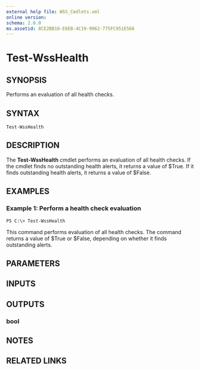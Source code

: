 ```yaml
---
external help file: WSS_Cmdlets.xml
online version: 
schema: 2.0.0
ms.assetid: 8CE2BB10-E6EB-4C19-9962-775FC951E566
---
```


# Test-WssHealth

## SYNOPSIS
Performs an evaluation of all health checks.

## SYNTAX

```
Test-WssHealth
```

## DESCRIPTION
The **Test-WssHealth** cmdlet performs an evaluation of all health checks.
If the cmdlet finds no outstanding health alerts, it returns a value of $True.
If it finds outstanding health alerts, it returns a value of $False.

## EXAMPLES

### Example 1: Perform a health check evaluation
```
PS C:\> Test-WssHealth
```

This command performs evaluation of all health checks.
The command returns a value of $True or $False, depending on whether it finds outstanding alerts.

## PARAMETERS

## INPUTS

## OUTPUTS

### bool

## NOTES

## RELATED LINKS

